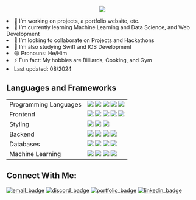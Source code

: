 <p align="center">
  <img src="https://capsule-render.vercel.app/api?type=venom&height=300&color=gradient&text=🫰🏻Hello!,%20I'm%20William👨🏻‍💻&textBg=false&reversal=false&rotate=0&fontAlignY=50&animation=fadeIn&desc=Welcome%20to%20my%20Repository!&descAlignY=70"
<!------------------------------------------------------------------------------

- 🔭 I’m working on projects, a portfolio website, etc.
- 🌱 I’m currently learning Machine Learning and Data Science, and Web Development
- 👯 I’m looking to collaborate on Projects and Hackathons
- 🤔 I’m also studying Swift and IOS Development
- 😄 Pronouns: He/Him
- ⚡ Fun fact: My hobbies are Billiards, Cooking, and Gym
- Last updated: 08/2024

## Languages and Frameworks
<table>
  <tr>
    <td>Programming Languages</td>
    <td>
      <img src="https://img.shields.io/badge/C++-%2300599C.svg?style=flat-square&logo=c%2B%2B&logoColor=white"/>
      <img src="https://img.shields.io/badge/Java-%23ED8B00.svg?style=flat-square&logo=openjdk&logoColor=white"/>
      <img src="https://img.shields.io/badge/Python-3670A0?style=flat-square&logo=python&logoColor=ffdd54"/>
      <img src="https://img.shields.io/badge/JavaScript-%23323330.svg?style=flat-square&logo=javascript&logoColor=%23F7DF1E"/>
      <!--- <img src="https://img.shields.io/badge/Dart-0175C2.svg?style=flat-square&logo=dart&logoColor=white"/> -->
      <img src="https://img.shields.io/badge/typescript-%23007ACC.svg?style=flat-square&logo=typescript&logoColor=white"/>
    </td>
  </tr>
  <tr>
    <td>Frontend</td>
    <td>
      <img src="https://img.shields.io/badge/React-%2320232a.svg?style=flat-square&logo=react&logoColor=%2361DAFB"/>
      <img src="https://img.shields.io/badge/Vite-%23646CFF.svg?style=flat-square&logo=vite&logoColor=white"/>
      <img src="https://img.shields.io/badge/Next.js-000000?style=flat-square&logo=next.js&logoColor=white"/>
      <img src="https://img.shields.io/badge/svelte-%23663399.svg?style=flat-square&logo=svelte&logoColor=white"/>
      <img src="https://img.shields.io/badge/HTML5-%23E34F26.svg?style=flat-square&logo=html5&logoColor=white"/>
    </td>
  </tr>
  <tr>
    <td>Styling</td>
    <td>
      <img src="https://img.shields.io/badge/Tailwind-38B2AC.svg?style=flat-square&logo=tailwind-css&logoColor=white"/>
      <img src="https://img.shields.io/badge/CSS3-%231572B6.svg?style=flat-square&logo=css3&logoColor=white"/>
      <img src="https://img.shields.io/badge/Material--UI-0081CB?style=flat-square&logo=material-ui&logoColor=white"/>
    </td>
  </tr>
  <tr>
    <td>Backend</td>
    <td>
      <img src="https://img.shields.io/badge/express.js-%23404d59.svg?style=flat-square&logo=express&logoColor=%2361DAFB">
      <img src="https://img.shields.io/badge/Flask-%23000000.svg?style=flat-square&logo=flask&logoColor=white"/>
      <img src="https://img.shields.io/badge/FastAPI-009688?style=flat-square&logo=fastapi&logoColor=white"/>
       <img src="https://img.shields.io/badge/Node.js-43853D?style=flat-square&logo=node.js&logoColor=white"/>
    </td>
  </tr>
  <tr>
    <td>Databases</td>
    <td>
      <img src="https://img.shields.io/badge/Firebase-%23039BE5.svg?style=flat-square&logo=firebase"/>
      <img src="https://img.shields.io/badge/MySQL-%23336791.svg?style=flat-square&logo=mysql&logoColor=white"/>
      <img src="https://img.shields.io/badge/AzureDataStudio-34A167?style=flat-square&logo=microsoftsql&logoColor=white"/>
      <img src="https://img.shields.io/badge/PostgreSQL-%23336791.svg?style=flat-square&logo=postgresql&logoColor=white"/>
    </td>
  </tr>
  <tr>
    <td>Machine Learning</td>
    <td>
<!--       <img src="https://img.shields.io/badge/Keras-D00000.svg?style=flat-square&logo=keras&logoColor=white"/>
      <img src="https://img.shields.io/badge/Seaborn-4C4C4C?style=flat-square&logo=seaborn&logoColor=white"/>
      <img src="https://img.shields.io/badge/Scikit%20Learn-F7931E.svg?style=flat-square&logo=scikit-learn&logoColor=white"/>
      <img src="https://img.shields.io/badge/D3.js-F9A03C.svg?style=flat-square&logo=d3dotjs&logoColor=white"/>
      <img src="https://img.shields.io/badge/OpenCV-%235C3EE8.svg?style=flat-square&logo=opencv&logoColor=white"/> -->
      <img src="https://img.shields.io/badge/TensorFlow-%23FF6F00.svg?style=flat-square&logo=tensorflow&logoColor=white"/>
      <img src="https://img.shields.io/badge/Pandas-150458?style=flat-square&logo=pandas&logoColor=white"/>
      <img src="https://img.shields.io/badge/Numpy-013243?style=flat-square&logo=numpy&logoColor=white"/>
      <img src="https://img.shields.io/badge/Matplotlib-013220?style=flat-square&logo=matplotlib&logoColor=white"/>
     </td>
  </tr>
</table>

## Connect With Me:

[![email_badge]](mailto:wng003@citymail.cuny.edu)
[![discord_badge]](https:)
[![portfolio_badge]](https://william-ng-portfolio.vercel.app/)
[![linkedin_badge]](https://linkedin.com/in/william-ng-nyc)

<!-- Badges -->
[email_badge]: https://img.shields.io/badge/Email-D14836?style=flat-square&logo=gmail&logoColor=white
[discord_badge]: https://img.shields.io/badge/Discord-7289DA?style=flat-square&logo=discord&logoColor=white
[portfolio_badge]: https://img.shields.io/badge/Portfolio%20Website-%230077B5.svg?style=flat-square&logo=buffer&logoColor=white
[linkedin_badge]: https://img.shields.io/badge/LinkedIn-%230077B5.svg?style=flat-square&logo=linkedin&logoColor=white
</p>

